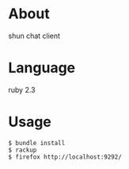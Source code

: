 # About

shun chat client

# Language

ruby 2.3

# Usage

    $ bundle install
    $ rackup
    $ firefox http://localhost:9292/
